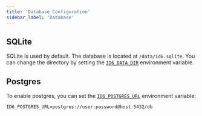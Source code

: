 ```yaml
---
title: 'Database Configuration'
sidebar_label: 'Database'
---
```


## SQLite

SQLite is used by default. The database is located at `/data/id6.sqlite`. You can change the directory by setting the [`ID6_DATA_DIR`](/configuration/environment#id6_data_dir) environment variable.

## Postgres

To enable postgres, you can set the [`ID6_POSTGRES_URL`](/configuration/environment#id6_postgres_url) environment variable:

```dotenv
ID6_POSTGRES_URL=postgres://user:password@host:5432/db
```
